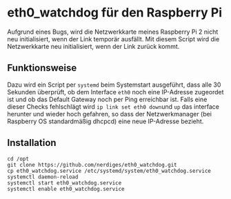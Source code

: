 # eth0_watchdog für den Raspberry Pi
Aufgrund eines Bugs, wird die Netzwerkkarte meines Raspberry Pi 2 nicht neu initialisiert, wenn der Link temporär ausfällt. Mit diesem Script wird die Netzwerkkarte neu initialisiert, wenn der Link zurück kommt.

## Funktionsweise
Dazu wird ein Script per `systemd` beim Systemstart ausgeführt, dass alle 30 Sekunden überprüft, ob dem Interface `eth0` noch eine IP-Adresse zugeordet ist und ob das Default Gateway noch per Ping erreichbar ist. Falls eine dieser Checks fehlschlägt wird `ip link set eth0 down`und `up` das interface herunter und wieder hoch gefahren, so dass der Netzwerkmanager (bei Raspberry OS standardmäßig dhcpcd) eine neue IP-Adresse bezieht.

## Installation

```
cd /opt
git clone https://github.com/nerdiges/eth0_watchdog.git
cp eth0_watchdog.service /etc/systemd/system/eth0_watchdog.service
systemctl daemon-reload
systemctl start eth0_watchdog.service
systemctl enable eth0_watchdog.service
```

